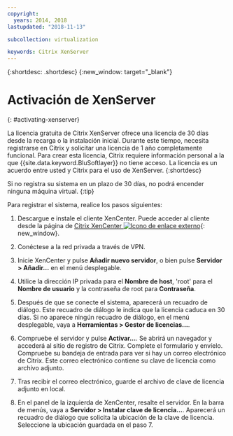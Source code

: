 ```yaml
---
copyright:
  years: 2014, 2018
lastupdated: "2018-11-13"

subcollection: virtualization

keywords: Citrix XenServer 
---
```


{:shortdesc: .shortdesc}
{:new_window: target="_blank"}

# Activación de XenServer
{: #activating-xenserver}

La licencia gratuita de Citrix XenServer ofrece una licencia de 30 días desde la recarga o la instalación inicial. Durante este tiempo, necesita registrarse en Citrix y solicitar una licencia de 1 año completamente funcional. Para crear esta licencia, Citrix requiere información personal a la que {{site.data.keyword.BluSoftlayer}} no tiene acceso. La licencia es un acuerdo entre usted y Citrix para el uso de XenServer.
{:shortdesc}

Si no registra su sistema en un plazo de 30 días, no podrá encender ninguna máquina virtual.
{:tip}

Para registrar el sistema, realice los pasos siguientes:

1. Descargue e instale el cliente XenCenter. Puede acceder al cliente desde la página de
[Citrix XenCenter ![Icono de enlace externo](../../icons/launch-glyph.svg "Icono de enlace externo")](https://community.citrix.com/display/xs/XenCenter){: new_window}.

2. Conéctese a la red privada a través de VPN.

3. Inicie XenCenter y pulse **Añadir nuevo servidor**, o bien pulse **Servidor > Añadir...** en el menú desplegable.

4. Utilice la dirección IP privada para el **Nombre de host**, 'root' para el **Nombre de usuario** y la contraseña de root para **Contraseña**.

5. Después de que se conecte el sistema, aparecerá un recuadro de diálogo. Este recuadro de diálogo le indica que la licencia caduca en 30 días. Si no aparece ningún recuadro de diálogo, en el menú desplegable, vaya a **Herramientas > Gestor de licencias...**.

6. Compruebe el servidor y pulse **Activar...**. Se abrirá un navegador y accederá al sitio de registro de Citrix. Complete el formulario y envíelo. Compruebe su bandeja de entrada para ver si hay un correo electrónico de Citrix. Este correo electrónico contiene su clave de licencia como archivo adjunto.

7. Tras recibir el correo electrónico, guarde el archivo de clave de licencia adjunto en local.

8. En el panel de la izquierda de XenCenter, resalte el servidor. En la barra de menús, vaya a **Servidor > Instalar clave de licencia...**. Aparecerá un recuadro de diálogo que solicita la ubicación de la clave de licencia. Seleccione la ubicación guardada en el paso 7.
